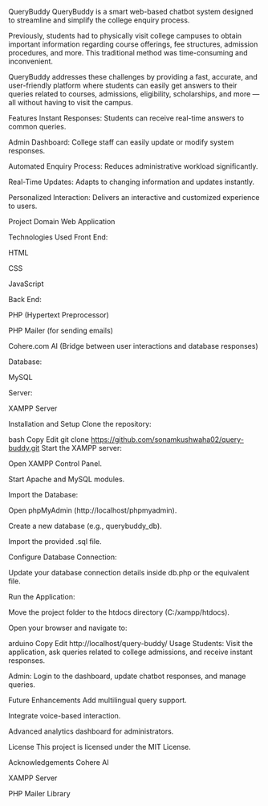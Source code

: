 QueryBuddy
QueryBuddy is a smart web-based chatbot system designed to streamline and simplify the college enquiry process.

Previously, students had to physically visit college campuses to obtain important information regarding course offerings, fee structures, admission procedures, and more. This traditional method was time-consuming and inconvenient.

QueryBuddy addresses these challenges by providing a fast, accurate, and user-friendly platform where students can easily get answers to their queries related to courses, admissions, eligibility, scholarships, and more — all without having to visit the campus.

Features
Instant Responses: Students can receive real-time answers to common queries.

Admin Dashboard: College staff can easily update or modify system responses.

Automated Enquiry Process: Reduces administrative workload significantly.

Real-Time Updates: Adapts to changing information and updates instantly.

Personalized Interaction: Delivers an interactive and customized experience to users.

Project Domain
Web Application

Technologies Used
Front End:

HTML

CSS

JavaScript

Back End:

PHP (Hypertext Preprocessor)

PHP Mailer (for sending emails)

Cohere.com AI (Bridge between user interactions and database responses)

Database:

MySQL

Server:

XAMPP Server

Installation and Setup
Clone the repository:

bash
Copy
Edit
git clone https://github.com/sonamkushwaha02/query-buddy.git
Start the XAMPP server:

Open XAMPP Control Panel.

Start Apache and MySQL modules.

Import the Database:

Open phpMyAdmin (http://localhost/phpmyadmin).

Create a new database (e.g., querybuddy_db).

Import the provided .sql file.

Configure Database Connection:

Update your database connection details inside db.php or the equivalent file.

Run the Application:

Move the project folder to the htdocs directory (C:/xampp/htdocs).

Open your browser and navigate to:

arduino
Copy
Edit
http://localhost/query-buddy/
Usage
Students:
Visit the application, ask queries related to college admissions, and receive instant responses.

Admin:
Login to the dashboard, update chatbot responses, and manage queries.

Future Enhancements
Add multilingual query support.

Integrate voice-based interaction.

Advanced analytics dashboard for administrators.

License
This project is licensed under the MIT License.

Acknowledgements
Cohere AI

XAMPP Server

PHP Mailer Library
